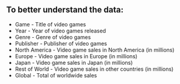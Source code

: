 ## To better understand the data:

* Game - Title of video games
* Year - Year of video games released
* Genre - Genre of video games
* Publisher - Publisher of video games
* North America - Video game sales in North America (in millions)
* Europe - Video game sales in Europe (in millions)
* Japan -  Video game sales in Japan (in millions)
* Rest of World - Video game sales in other countries (in millions)
* Global - Total of worldwide sales